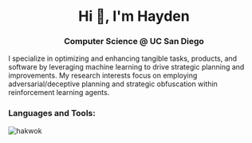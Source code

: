 <!-- ![backdrop1](https://github.com/hakwok/hakwok/assets/77424165/e5bf779b-5b91-4d44-9eee-526969be1cec) -->
<h1 align="center">Hi 👋, I'm Hayden</h1>
<h3 align="center">Computer Science @ UC San Diego</h3>

I specialize in optimizing and enhancing tangible tasks, products, and software by leveraging machine learning to drive strategic planning and improvements. My research interests focus on employing adversarial/deceptive planning and strategic obfuscation within reinforcement learning agents. 

<h3 align="left">Languages and Tools:</h3>
<p><img align="left" src="https://github-readme-stats.vercel.app/api/top-langs?username=hakwok&show_icons=true&locale=en&layout=compact" alt="hakwok" /></p>
